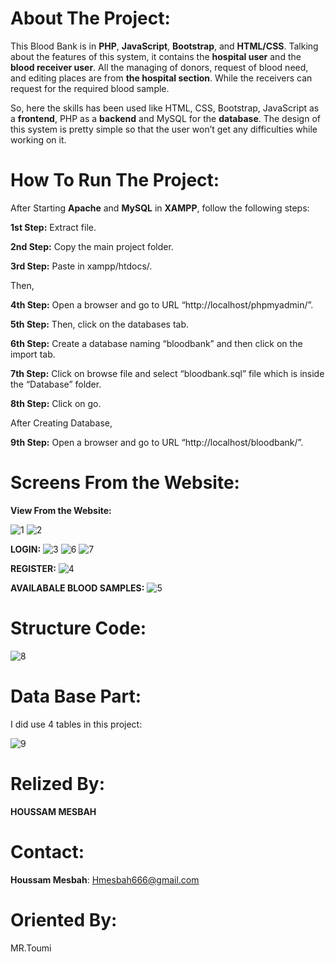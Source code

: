 # About The Project:

This Blood Bank is in **PHP**, **JavaScript**, **Bootstrap**, and **HTML/CSS**. Talking about the features of this system, it contains the **hospital user** and the **blood receiver user**. All the managing of donors, request of blood need, and editing places are from **the hospital section**. While the receivers can request for the required blood sample.

So, here the skills has been used like HTML, CSS, Bootstrap, JavaScript as a **frontend**, PHP as a **backend** and MySQL for the **database**. 
The design of this system is pretty simple so that the user won’t get any difficulties while working on it.




# How To Run The Project:

After Starting **Apache** and **MySQL** in **XAMPP**, follow the following steps:

**1st Step:** Extract file.

**2nd Step:** Copy the main project folder.

**3rd Step:** Paste in xampp/htdocs/.

Then,

**4th Step:** Open a browser and go to URL “http://localhost/phpmyadmin/”.

**5th Step:** Then, click on the databases tab.

**6th Step:** Create a database naming “bloodbank” and then click on the import tab.

**7th Step:** Click on browse file and select “bloodbank.sql” file which is inside the “Database” folder.

**8th Step:** Click on go.

After Creating Database,

**9th Step:** Open a browser and go to URL “http://localhost/bloodbank/”.


# Screens From the Website:


**View From the Website:**

![1](https://user-images.githubusercontent.com/61421882/102718743-fb8bfa00-42e9-11eb-9cb7-3c1eafdd6a9d.png)
![2](https://user-images.githubusercontent.com/61421882/102718745-fcbd2700-42e9-11eb-83d3-fb2bea138700.png)

**LOGIN:**
![3](https://user-images.githubusercontent.com/61421882/102718748-fe86ea80-42e9-11eb-813a-9e93e16db4a9.png)
![6](https://user-images.githubusercontent.com/61421882/102718924-33477180-42eb-11eb-93f8-37793915512f.png)
![7](https://user-images.githubusercontent.com/61421882/102718927-34789e80-42eb-11eb-8373-f18639d3c959.png)

**REGISTER:**
![4](https://user-images.githubusercontent.com/61421882/102718750-ff1f8100-42e9-11eb-8554-fd74e044a03b.png)

**AVAILABALE BLOOD SAMPLES:**
![5](https://user-images.githubusercontent.com/61421882/102718740-f9c23680-42e9-11eb-9c8a-a7c666548420.png)


# Structure Code:

![8](https://user-images.githubusercontent.com/61421882/102718970-71449580-42eb-11eb-8edb-78c1a1d3c9cd.png)

# Data Base Part:

I did use 4 tables in this project:

![9](https://user-images.githubusercontent.com/61421882/102719023-be286c00-42eb-11eb-9ae7-1ef108e6c615.png)


# Relized By:

**HOUSSAM MESBAH**

# Contact:

**Houssam Mesbah**: Hmesbah666@gmail.com

# Oriented By:

MR.Toumi











